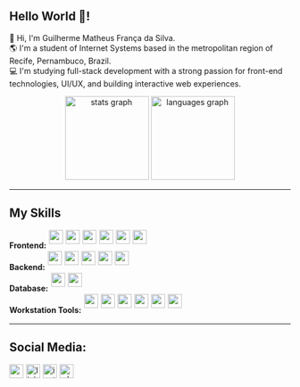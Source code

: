 <h2 align="left">Hello World 👋!</h2>

<p align="left">👋 Hi, I'm Guilherme Matheus França da Silva.<br>
🌎 I'm a student of Internet Systems based in the metropolitan region of Recife, Pernambuco, Brazil.<br>
💻 I'm studying full-stack development with a strong passion for front-end technologies, UI/UX, and building interactive web experiences.
</p>

<div align="center">
  <img src="https://github-readme-stats.vercel.app/api?username=GuilhermeMth&hide_title=false&hide_rank=false&show_icons=true&include_all_commits=true&count_private=true&disable_animations=false&theme=city_lights&bg_color=00000000&locale=en&hide_border=true" height="150" alt="stats graph" />
  <img src="https://github-readme-stats.vercel.app/api/top-langs?username=GuilhermeMth&locale=en&hide_title=false&layout=compact&card_width=320&langs_count=6&theme=city_lights&bg_color=00000000&hide_border=true" height="150" alt="languages graph" />
</div>

---

<h2 align="left">My Skills</h2>

<div align="left" style="display: flex; flex-wrap: wrap; gap: 5px;">
  <h4 align="left" style="margin-bottom: 2px;">Frontend:</h4>
  <img src="https://img.shields.io/badge/JavaScript-FF9A00?logo=javascript&logoColor=white&style=for-the-badge" height="25" />
  <img src="https://img.shields.io/badge/TypeScript-3178C6?logo=typescript&logoColor=white&style=for-the-badge" height="25" />
  <img src="https://img.shields.io/badge/React-007ec6?logo=react&logoColor=white&style=for-the-badge" height="25" />
  <img src="https://img.shields.io/badge/Next.js-000000?logo=nextdotjs&logoColor=white&style=for-the-badge" height="25" />
  <img src="https://img.shields.io/badge/HTML5-E34F26?logo=html5&logoColor=white&style=for-the-badge" height="25" />
  <img src="https://img.shields.io/badge/CSS3-1572B6?logo=css3&logoColor=white&style=for-the-badge" height="25" />
</div>

<div align="left" style="display: flex; flex-wrap: wrap; gap: 5px;">
  <h4 align="left" style="margin-bottom: 2px;">Backend:</h4>
  <img src="https://img.shields.io/badge/Laravel-FF2D20?logo=laravel&logoColor=white&style=for-the-badge" height="25" />
  <img src="https://img.shields.io/badge/PHP-777BB4?logo=php&logoColor=white&style=for-the-badge" height="25" />
  <img src="https://img.shields.io/badge/Node.js-339933?logo=nodedotjs&logoColor=white&style=for-the-badge" height="25" />
  <img src="https://img.shields.io/badge/Sequelize-52B0E7?logo=sequelize&logoColor=white&style=for-the-badge" height="25" />
  <img src="https://img.shields.io/badge/Java-007396?logo=openjdk&logoColor=white&style=for-the-badge" height="25" />
</div>

<div align="left" style="display: flex; flex-wrap: wrap; gap: 5px;">
  <h4 align="left" style="margin-bottom: 2px;">Database:</h4>
  <img src="https://img.shields.io/badge/MySQL-4479A1?logo=mysql&logoColor=white&style=for-the-badge" height="25" />
  <img src="https://img.shields.io/badge/PostgreSQL-4169E1?logo=postgresql&logoColor=white&style=for-the-badge" height="25" />
</div>

<div align="left" style="display: flex; flex-wrap: wrap; gap: 5px;">
  <h4 align="left" style="margin-bottom: 2px;">Workstation Tools:</h4>
  <img src="https://img.shields.io/badge/Linux-FF9A00?logo=linux&logoColor=white&style=for-the-badge" height="25" />
  <img src="https://img.shields.io/badge/Ubuntu-E95420?logo=ubuntu&logoColor=white&style=for-the-badge" height="25" />
  <img src="https://img.shields.io/badge/VS Code-007ACC?logo=visualstudiocode&logoColor=white&style=for-the-badge" height="25" />
  <img src="https://img.shields.io/badge/Eclipse-2C2255?logo=eclipseide&logoColor=white&style=for-the-badge" height="25" />
  <img src="https://img.shields.io/badge/Figma-F24E1E?logo=figma&logoColor=white&style=for-the-badge" height="25" />
  <img src="https://img.shields.io/badge/Git-F05032?logo=git&logoColor=white&style=for-the-badge" height="25" />
</div>

---

<h2 align="left">Social Media:</h2>
<div align="left" style="display: flex; flex-wrap: wrap; gap: 5px;">
  <a href="https://mail.google.com/mail/?view=cm&fs=1&to=guilhermemfranca06@gmail.com" target="_blank">
    <img src="https://img.shields.io/static/v1?message=Gmail&logo=gmail&label=&color=D14836&logoColor=white&labelColor=&style=for-the-badge" height="25" alt="gmail logo" />
  </a>
  <a href="#" target="_blank">
    <img src="https://img.shields.io/static/v1?message=LinkedIn&logo=linkedin&label=&color=0077B5&logoColor=white&labelColor=&style=for-the-badge" height="25" alt="linkedin logo" />
  </a>
  <a href="https://www.instagram.com/gui_mth/" target="_blank">
    <img src="https://img.shields.io/static/v1?message=Instagram&logo=instagram&label=&color=E4405F&logoColor=white&labelColor=&style=for-the-badge" height="25" alt="instagram logo" />
  </a>
  <a href="https://api.whatsapp.com/send?phone=5581997399413" target="_blank">
    <img src="https://img.shields.io/static/v1?message=Whatsapp&logo=whatsapp&label=&color=25D366&logoColor=white&labelColor=&style=for-the-badge" height="25" alt="whatsapp logo" />
  </a>
</div>
